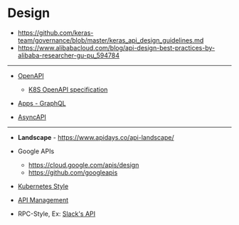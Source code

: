 # Design 

* https://github.com/keras-team/governance/blob/master/keras_api_design_guidelines.md
* https://www.alibabacloud.com/blog/api-design-best-practices-by-alibaba-researcher-gu-pu_594784
  
---

  * [OpenAPI](https://github.com/OAI/OpenAPI-Specification/)
    * [K8S OpenAPI specification](https://github.com/kubernetes/kubernetes/tree/master/api/openapi-spec)
  
  * [Apps - GraphQL](../Patterns/GraphQL.md)  
  
  * [AsyncAPI](https://www.asyncapi.com/)
  
---

* **Landscape** - https://www.apidays.co/api-landscape/

* Google APIs
  * https://cloud.google.com/apis/design
  * https://github.com/googleapis
  
* [Kubernetes Style](https://kubernetes.io/docs/concepts/overview/kubernetes-api/)

* [API Management](https://cloud.google.com/blog/products/api-management/understanding-grpc-openapi-and-rest-and-when-to-use-them)

* RPC-Style, Ex: [Slack's API](https://api.slack.com/web)
